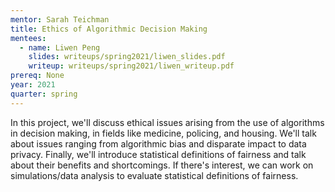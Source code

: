 ```yaml
---
mentor: Sarah Teichman
title: Ethics of Algorithmic Decision Making
mentees:  
  - name: Liwen Peng
    slides: writeups/spring2021/liwen_slides.pdf
    writeup: writeups/spring2021/liwen_writeup.pdf
prereq: None
year: 2021
quarter: spring
---
```

In this project, we'll discuss ethical issues arising from the use of algorithms in decision making, in fields like medicine, policing, and housing. We'll talk about issues ranging from algorithmic bias and disparate impact to data privacy. Finally, we'll introduce statistical definitions of fairness and talk about their benefits and shortcomings. If there's interest, we can work on simulations/data analysis to evaluate statistical definitions of fairness.
